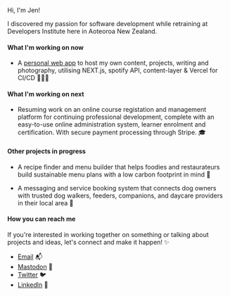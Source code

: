 Hi, I'm Jen!

I discovered my passion for software development while retraining at Developers Institute here in Aoteoroa New Zealand. 

#### What I'm working on now

- A [personal web app](https://github.com/ajenstory/jencorbett.dev) to host my own content, projects, writing and photography, utilising NEXT.js, spotify API, content-layer & Vercel for CI/CD 👩🏻‍💻

#### What I'm working on next

- Resuming work on an online course registation and management platform for continuing professional development, complete with an easy-to-use online administration system, learner enrolment and certification. With secure payment processing through Stripe. 🎓

#### Other projects in progress

- A recipe finder and menu builder that helps foodies and restaurateurs build sustainable menu plans with a low carbon footprint in mind 🍏

- A messaging and service booking system that connects dog owners with trusted dog walkers, feeders, companions, and daycare providers in their local area 🐶

#### How you can reach me
If you're interested in working together on something or talking about projects and ideas, let's connect and make it happen! ✨

- [Email](mailto:hello[at]jencorbett.dev) 📬
- [Mastodon](https://mastodon.nz/@jen) 🐘
- [Twitter](https://twitter.com/ajenstory) 🐦
- [LinkedIn](https://linkedin.com/in/jencorbett) 📑

<!---
crashtestdolly/crashtestdolly is a ✨ special ✨ repository because its `README.md` (this file) appears on your GitHub profile.
You can click the Preview link to take a look at your changes.
--->
